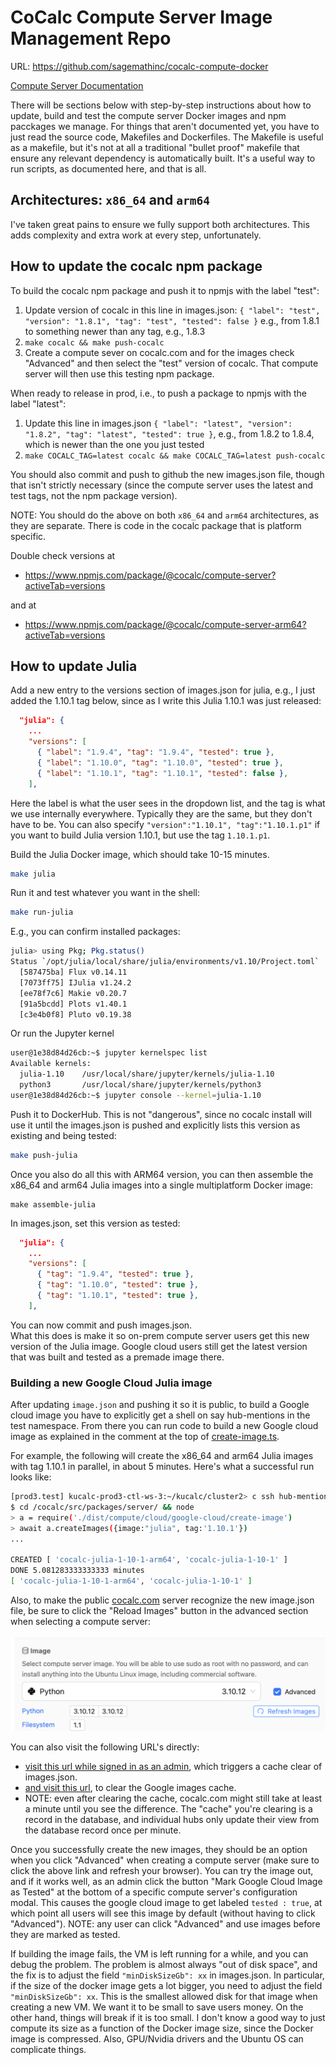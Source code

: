 # CoCalc Compute Server Image Management Repo

URL: https://github.com/sagemathinc/cocalc-compute-docker

[Compute Server Documentation](https://doc.cocalc.com/compute_server.html)

There will be sections below with step-by-step instructions
about how to update, build and test the compute server Docker images and npm pacckages we manage. For things that aren't documented yet, you have to
just read the source code, Makefiles and Dockerfiles. The Makefile is useful as a makefile, but it's not at all a traditional "bullet proof" makefile that ensure any relevant dependency is automatically built. It's a useful way to run scripts, as documented here, and that is all.

## Architectures: `x86_64` and `arm64`

I've taken great pains to ensure we fully support both architectures. This adds complexity and extra work at every step, unfortunately.

## How to update the cocalc npm package

To build the cocalc npm package and push it to npmjs with the label "test":

1. Update version of cocalc in this line in images.json: `{ "label": "test", "version": "1.8.1", "tag": "test", "tested": false }`
   e.g., from 1.8.1 to something newer than any tag, e.g., 1.8.3
2. `make cocalc && make push-cocalc`
3. Create a compute sever on cocalc.com and for the images check "Advanced" and then select the "test" version of cocalc. That compute server will then use this testing npm package.

When ready to release in prod, i.e., to push a package to npmjs with the label "latest":

1. Update this line in images.json `{ "label": "latest", "version": "1.8.2", "tag": "latest", "tested": true }`,
   e.g., from 1.8.2 to 1.8.4, which is newer than the one you just tested
2. `make COCALC_TAG=latest cocalc && make COCALC_TAG=latest push-cocalc`

You should also commit and push to github the new images.json file, though that isn't strictly necessary \(since the compute server uses the latest and test tags, not the npm package version\).

NOTE: You should do the above on both `x86_64` and `arm64` architectures, as they are separate. There is code in the cocalc package that is platform specific.

Double check versions at

- https://www.npmjs.com/package/@cocalc/compute-server?activeTab=versions

and at

- https://www.npmjs.com/package/@cocalc/compute-server-arm64?activeTab=versions

## How to update Julia

Add a new entry to the versions section of images.json for julia, e.g.,
I just added the 1.10.1 tag below, since as I write this Julia 1.10.1 was just released:

```json
  "julia": {
    ...
    "versions": [
      { "label": "1.9.4", "tag": "1.9.4", "tested": true },
      { "label": "1.10.0", "tag": "1.10.0", "tested": true },
      { "label": "1.10.1", "tag": "1.10.1", "tested": false },
    ],
```

Here the label is what the user sees in the dropdown list, and the tag is what we use internally everywhere. Typically they are the same, but they don't have to be.  You can also specify `"version":"1.10.1", "tag":"1.10.1.p1"` if you want to build Julia version 1.10.1, but use the tag `1.10.1.p1`.

Build the Julia Docker image, which should take 10-15 minutes.

```sh
make julia
```

Run it and test whatever you want in the shell:

```sh
make run-julia
```

E.g., you can confirm installed packages:

```sh
julia> using Pkg; Pkg.status()
Status `/opt/julia/local/share/julia/environments/v1.10/Project.toml`
  [587475ba] Flux v0.14.11
  [7073ff75] IJulia v1.24.2
  [ee78f7c6] Makie v0.20.7
  [91a5bcdd] Plots v1.40.1
  [c3e4b0f8] Pluto v0.19.38
```

Or run the Jupyter kernel

```sh
user@1e38d84d26cb:~$ jupyter kernelspec list
Available kernels:
  julia-1.10    /usr/local/share/jupyter/kernels/julia-1.10
  python3       /usr/local/share/jupyter/kernels/python3
user@1e38d84d26cb:~$ jupyter console --kernel=julia-1.10
```

Push it to DockerHub. This is not "dangerous", since no cocalc install
will use it until the images.json is pushed and explicitly lists this
version as existing and being tested:

```sh
make push-julia
```

Once you also do all this with ARM64 version, you can then assemble the x86_64 and arm64 Julia images into a single multiplatform Docker image:

```
make assemble-julia
```

In images.json, set this version as tested:

```json
  "julia": {
    ...
    "versions": [
      { "tag": "1.9.4", "tested": true },
      { "tag": "1.10.0", "tested": true },
      { "tag": "1.10.1", "tested": true },
    ],
```

You can now commit and push images.json.  
What this does is make it so on-prem compute server users get
this new version of the Julia image. Google cloud users still get
the latest version that was built and tested as a premade image there.

### Building a new Google Cloud Julia image

After updating `image.json` and pushing it so it is public, to build a
Google cloud image you have to explicitly get a shell on say hub-mentions in
the test namespace.
From there you can run code to build a new Google cloud image as explained in the comment at the top of [create-image.ts](https://github.com/sagemathinc/cocalc/blob/master/src/packages/server/compute/cloud/google-cloud/create-image.ts).

For example, the following will create the x86_64 and arm64 Julia images with tag 1.10.1 in parallel, in about 5 minutes. Here's what a successful run looks like:

```sh
[prod3.test] kucalc-prod3-ctl-ws-3:~/kucalc/cluster2> c ssh hub-mentions
$ cd /cocalc/src/packages/server/ && node
> a = require('./dist/compute/cloud/google-cloud/create-image')
> await a.createImages({image:"julia", tag:'1.10.1'})
...

CREATED [ 'cocalc-julia-1-10-1-arm64', 'cocalc-julia-1-10-1' ]
DONE 5.081283333333333 minutes
[ 'cocalc-julia-1-10-1-arm64', 'cocalc-julia-1-10-1' ]
```

Also, to make the public [cocalc.com](http://cocalc.com) server recognize the new image.json file, be sure to click the "Reload Images" button in the advanced section when selecting a compute server:

![](.README.md.upload/paste-0.8430924123432122)

You can also visit the following URL's directly:

- [visit this url while signed in as an admin](https://cocalc.com/api/v2/compute/get-images?ttl=0), which triggers a cache clear of images.json.
- [and visit this url](https://cocalc.com/api/v2/compute/get-images-google?ttl=0), to clear the Google images cache.
- NOTE: even after clearing the cache, cocalc.com might still take at least a minute until you see the difference.  The "cache" you're clearing is a record in the database, and individual hubs only update their view from the database record once per minute.

Once you successfully create the new images, they should be an option when you click "Advanced" when creating a compute server (make sure to click the above link and refresh your browser). You can try the image out, and if it works well, as an admin click the button "Mark Google Cloud Image as Tested" at the bottom of a specific compute server's configuration modal. This causes the google cloud image to get labeled `tested : true`, at which point all users will see this image by default (without having to click "Advanced"). NOTE: any user can click "Advanced" and use images before they are marked as tested.

If building the image fails, the VM is left running for a while, and you can debug the problem. The problem is almost always "out of disk space", and the fix is to adjust the field `"minDiskSizeGb": xx` in images.json. In particular, if the size of the docker image gets a lot bigger, you need to adjust the field `"minDiskSizeGb": xx`. This is the smallest allowed disk for that image when creating a new VM. We want it to be small to save users money. On the other hand, things will break if it is too small. I don't know a good way to just compute its size as a function of the Docker image size, since the Docker image is compressed. Also, GPU/Nvidia drivers and the Ubuntu OS can complicate things.

